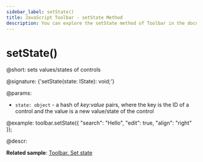 ```yaml
---
sidebar_label: setState()
title: JavaScript Toolbar - setState Method 
description: You can explore the setState method of Toolbar in the documentation of the DHTMLX JavaScript UI library. Browse developer guides and API reference, try out code examples and live demos, and download a free 30-day evaluation version of DHTMLX Suite 7.
---
```


# setState()

@short: sets values/states of controls

@signature: {'setState(state: IState): void;'}

@params:
- `state: object` - a hash of <i>key:value</i> pairs, where the key is the ID of a control and the value is a new value/state of the control

@example:
toolbar.setState({
    "search": "Hello",
    "edit": true,
    "align": "right"
});

@descr:

**Related sample**: [Toolbar. Set state](https://snippet.dhtmlx.com/h34uh1dr)

[comment]: # (@related: toolbar/common_methods.md#settinggetting-values-and-states)
